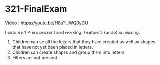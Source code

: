 # 321-FinalExam
Video : https://youtu.be/H8uYUWQ0yDU

Features 1-4 are present and working. Feature 5 (undo) is missing.
1. Children can se all the letters that they have created as well as shapes that have not yet been placed in letters.
2. Children can create shapes and group them into letters
3. Filters are not present.
